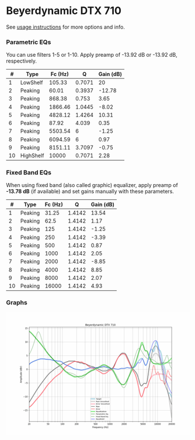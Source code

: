 # Beyerdynamic DTX 710
See [usage instructions](https://github.com/jaakkopasanen/AutoEq#usage) for more options and info.

### Parametric EQs
You can use filters 1-5 or 1-10. Apply preamp of -13.92 dB or -13.92 dB, respectively.

|   # | Type      |   Fc (Hz) |      Q |   Gain (dB) |
|-----|-----------|-----------|--------|-------------|
|   1 | LowShelf  |    105.33 | 0.7071 |       20    |
|   2 | Peaking   |     60.01 | 0.3937 |      -12.78 |
|   3 | Peaking   |    868.38 | 0.753  |        3.65 |
|   4 | Peaking   |   1866.46 | 1.0445 |       -8.02 |
|   5 | Peaking   |   4828.12 | 1.4264 |       10.31 |
|   6 | Peaking   |     87.92 | 4.039  |        0.35 |
|   7 | Peaking   |   5503.54 | 6      |       -1.25 |
|   8 | Peaking   |   6094.59 | 6      |        0.97 |
|   9 | Peaking   |   8151.11 | 3.7097 |       -0.75 |
|  10 | HighShelf |  10000    | 0.7071 |        2.28 |

### Fixed Band EQs
When using fixed band (also called graphic) equalizer, apply preamp of **-13.78 dB** (if available) and set gains manually with these parameters.

|   # | Type    |   Fc (Hz) |      Q |   Gain (dB) |
|-----|---------|-----------|--------|-------------|
|   1 | Peaking |     31.25 | 1.4142 |       13.54 |
|   2 | Peaking |     62.5  | 1.4142 |        1.17 |
|   3 | Peaking |    125    | 1.4142 |       -1.25 |
|   4 | Peaking |    250    | 1.4142 |       -3.39 |
|   5 | Peaking |    500    | 1.4142 |        0.87 |
|   6 | Peaking |   1000    | 1.4142 |        2.05 |
|   7 | Peaking |   2000    | 1.4142 |       -8.85 |
|   8 | Peaking |   4000    | 1.4142 |        8.85 |
|   9 | Peaking |   8000    | 1.4142 |        2.07 |
|  10 | Peaking |  16000    | 1.4142 |        4.93 |

### Graphs
![](./Beyerdynamic%20DTX%20710.png)
